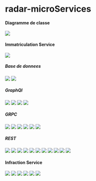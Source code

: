 # radar-microServices

<h4>Diagramme de classe</h4>
<img src="CAPTURES/diagramme.png"/>
<h4>Immatriculation Service</h4>
<img src="CAPTURES/interface/2.png"/>
<h5>Base de donnees</h5>
<img src="CAPTURES/immatriculation/owner.png"/>
<img src="CAPTURES/immatriculation/vehicule.png"/>
<h5>GraphQl</h5>
<img src="CAPTURES/immatriculation/GRAPHQL/delete.png"/>
<img src="CAPTURES/immatriculation/GRAPHQL/getall.png"/>
<img src="CAPTURES/immatriculation/GRAPHQL/saveowner.png"/>
<img src="CAPTURES/immatriculation/GRAPHQL/update.png"/>
<h5>GRPC</h5>
<img src="CAPTURES/immatriculation/GRPC/delatevehicule.png"/>
<img src="CAPTURES/immatriculation/GRPC/getowner.png"/>
<img src="CAPTURES/immatriculation/GRPC/getownerbyid.png"/>
<img src="CAPTURES/immatriculation/GRPC/getvehicules.png"/>
<img src="CAPTURES/immatriculation/GRPC/saveowner.png"/>
<img src="CAPTURES/immatriculation/GRPC/updateowner.png"/>
<h5>REST</h5>
<img src="CAPTURES/immatriculation/REST/POSTVAHICULES.png"/>
<img src="CAPTURES/immatriculation/REST/UPDATEVEHICULE.png"/>
<img src="CAPTURES/immatriculation/REST/deleteowner.png"/>
<img src="CAPTURES/immatriculation/REST/existsowner.png"/>
<img src="CAPTURES/immatriculation/REST/existsvehicule.png"/>
<img src="CAPTURES/immatriculation/REST/getownerbyid.png"/>
<img src="CAPTURES/immatriculation/REST/getowners.png"/>
<img src="CAPTURES/immatriculation/REST/getvehiculebyid.png"/>
<img src="CAPTURES/immatriculation/REST/getvehicules.png"/>
<img src="CAPTURES/immatriculation/REST/postowner.png"/>
<img src="CAPTURES/immatriculation/REST/updateowner.png"/>
<h4>Infraction Service</h4>
<img src="CAPTURES/interface/1.png"/>
<img src="CAPTURES/infraction/getInfractions.png"/>
<img src="CAPTURES/infraction/getInfractionsId.png"/>
<img src="CAPTURES/infraction/post.png"/>
<img src="CAPTURES/infraction/put.png"/>
<img src="CAPTURES/infraction/delete.png"/>
